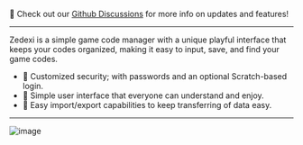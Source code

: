 👀 Check out our [Github Discussions](https://github.com/Zedexi/Zedexi/discussions) for more info on updates and features!

---
Zedexi is a simple game code manager with a unique playful interface that keeps your codes organized, making it easy to input, save, and find your game codes.

* 🔐 Customized security; with passwords and an optional Scratch-based login.
* 🌺 Simple user interface that everyone can understand and enjoy. 
* 📩 Easy import/export capabilities to keep transferring of data easy.

---
![image](https://user-images.githubusercontent.com/71499307/184213581-5a8ca536-142f-432e-9897-74d44fe26f03.png)
